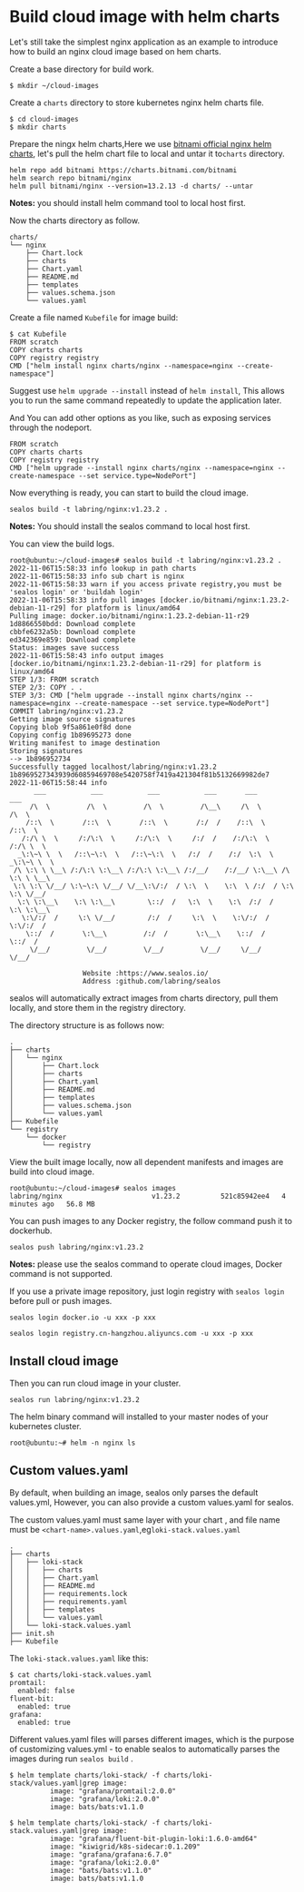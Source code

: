 # Build cloud image with helm charts

Let's still take the simplest nginx application as an example to introduce how to build an nginx cloud image based on hem charts.

Create a base directory for build work.

```shell
$ mkdir ~/cloud-images
```

Create a `charts` directory to store kubernetes nginx helm charts file.

```shell
$ cd cloud-images
$ mkdir charts
```

Prepare the ningx helm charts,Here we use [bitnami official nginx helm charts](https://bitnami.com/stack/nginx), let's pull the helm chart file to local and untar it to`charts` directory.

```shell
helm repo add bitnami https://charts.bitnami.com/bitnami
helm search repo bitnami/nginx
helm pull bitnami/nginx --version=13.2.13 -d charts/ --untar
```

**Notes:** you should install helm command tool to local host first.

Now the charts directory as follow.

```
charts/
└── nginx
    ├── Chart.lock
    ├── charts
    ├── Chart.yaml
    ├── README.md
    ├── templates
    ├── values.schema.json
    └── values.yaml
```

Create a file named `Kubefile` for image build:

```shell
$ cat Kubefile
FROM scratch
COPY charts charts
COPY registry registry
CMD ["helm install nginx charts/nginx --namespace=nginx --create-namespace"]
```

Suggest use `helm upgrade --install` instead of `helm install`, This allows you to run the same command repeatedly to update the application later.

And You can add other options as you like, such as exposing services through the nodeport.

```shell
FROM scratch
COPY charts charts
COPY registry registry
CMD ["helm upgrade --install nginx charts/nginx --namespace=nginx --create-namespace --set service.type=NodePort"]
```

Now everything is ready, you can start to build the cloud image.

```shell
sealos build -t labring/nginx:v1.23.2 .
```

**Notes:**  You should install the sealos command to local host first.

You can view the build logs.

```shell
root@ubuntu:~/cloud-images# sealos build -t labring/nginx:v1.23.2 .
2022-11-06T15:58:33 info lookup in path charts
2022-11-06T15:58:33 info sub chart is nginx
2022-11-06T15:58:33 warn if you access private registry,you must be 'sealos login' or 'buildah login'
2022-11-06T15:58:33 info pull images [docker.io/bitnami/nginx:1.23.2-debian-11-r29] for platform is linux/amd64
Pulling image: docker.io/bitnami/nginx:1.23.2-debian-11-r29
1d8866550bdd: Download complete 
cbbfe6232a5b: Download complete 
ed342369e859: Download complete 
Status: images save success
2022-11-06T15:58:43 info output images [docker.io/bitnami/nginx:1.23.2-debian-11-r29] for platform is linux/amd64
STEP 1/3: FROM scratch
STEP 2/3: COPY . .
STEP 3/3: CMD ["helm upgrade --install nginx charts/nginx --namespace=nginx --create-namespace --set service.type=NodePort"]
COMMIT labring/nginx:v1.23.2
Getting image source signatures
Copying blob 9f5a861e0f8d done  
Copying config 1b89695273 done  
Writing manifest to image destination
Storing signatures
--> 1b896952734
Successfully tagged localhost/labring/nginx:v1.23.2
1b8969527343939d60859469708e5420758f7419a421304f81b5132669982de7
2022-11-06T15:58:44 info 
      ___           ___           ___           ___       ___           ___
     /\  \         /\  \         /\  \         /\__\     /\  \         /\  \
    /::\  \       /::\  \       /::\  \       /:/  /    /::\  \       /::\  \
   /:/\ \  \     /:/\:\  \     /:/\:\  \     /:/  /    /:/\:\  \     /:/\ \  \
  _\:\~\ \  \   /::\~\:\  \   /::\~\:\  \   /:/  /    /:/  \:\  \   _\:\~\ \  \
 /\ \:\ \ \__\ /:/\:\ \:\__\ /:/\:\ \:\__\ /:/__/    /:/__/ \:\__\ /\ \:\ \ \__\
 \:\ \:\ \/__/ \:\~\:\ \/__/ \/__\:\/:/  / \:\  \    \:\  \ /:/  / \:\ \:\ \/__/
  \:\ \:\__\    \:\ \:\__\        \::/  /   \:\  \    \:\  /:/  /   \:\ \:\__\
   \:\/:/  /     \:\ \/__/        /:/  /     \:\  \    \:\/:/  /     \:\/:/  /
    \::/  /       \:\__\         /:/  /       \:\__\    \::/  /       \::/  /
     \/__/         \/__/         \/__/         \/__/     \/__/         \/__/

                  Website :https://www.sealos.io/
                  Address :github.com/labring/sealos
```

sealos will automatically extract images from charts directory, pull them locally, and store them in the registry directory.

The directory structure is as follows now:

```shell
.
├── charts
│   └── nginx
│       ├── Chart.lock
│       ├── charts
│       ├── Chart.yaml
│       ├── README.md
│       ├── templates
│       ├── values.schema.json
│       └── values.yaml
├── Kubefile
└── registry
    └── docker
        └── registry
```

View the built image locally, now all dependent manifests and images are build into cloud image.

```shell
root@ubuntu:~/cloud-images# sealos images
labring/nginx                      v1.23.2          521c85942ee4   4 minutes ago   56.8 MB
```

You can push images to any Docker registry, the follow command push it to dockerhub.

```shell
sealos push labring/nginx:v1.23.2
```

**Notes:** please use the sealos command to operate cloud images, Docker command is not supported.

If you use a private image repository, just login registry with `sealos login` before pull or push images.

```shell
sealos login docker.io -u xxx -p xxx

sealos login registry.cn-hangzhou.aliyuncs.com -u xxx -p xxx
```

## Install cloud image

Then you can run cloud image in your cluster.

```shell
sealos run labring/nginx:v1.23.2
```

The helm binary command will installed to your master nodes of your kubernetes cluster.

```shell
root@ubuntu:~# helm -n nginx ls
```

## Custom values.yaml

By default, when building an image, sealos only parses the default values.yml, However, you can also provide a custom values.yaml for sealos.

The custom values.yaml must same layer with your chart , and file name must be `<chart-name>.values.yaml`,eg`loki-stack.values.yaml`

```shell
.
├── charts
│   ├── loki-stack
│   │   ├── charts
│   │   ├── Chart.yaml
│   │   ├── README.md
│   │   ├── requirements.lock
│   │   ├── requirements.yaml
│   │   ├── templates
│   │   └── values.yaml
│   └── loki-stack.values.yaml
├── init.sh
├── Kubefile
```

The `loki-stack.values.yaml` like this:

```shell
$ cat charts/loki-stack.values.yaml
promtail:
  enabled: false
fluent-bit:
  enabled: true
grafana:
  enabled: true
```

Different values.yaml files will parses different images, which is the purpose of customizing values.yml - to enable sealos to automatically parses the images during run `sealos build` .

```shell
$ helm template charts/loki-stack/ -f charts/loki-stack/values.yaml|grep image: 
          image: "grafana/promtail:2.0.0"
          image: "grafana/loki:2.0.0"
          image: bats/bats:v1.1.0

$ helm template charts/loki-stack/ -f charts/loki-stack.values.yaml|grep image: 
          image: "grafana/fluent-bit-plugin-loki:1.6.0-amd64"
          image: "kiwigrid/k8s-sidecar:0.1.209"
          image: "grafana/grafana:6.7.0"
          image: "grafana/loki:2.0.0"
          image: "bats/bats:v1.1.0"
          image: bats/bats:v1.1.0
```











